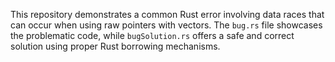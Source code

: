 This repository demonstrates a common Rust error involving data races that can occur when using raw pointers with vectors.  The `bug.rs` file showcases the problematic code, while `bugSolution.rs` offers a safe and correct solution using proper Rust borrowing mechanisms.